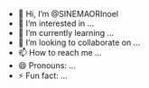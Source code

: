 - 👋 Hi, I’m @SINEMAORInoel
- 👀 I’m interested in ...
- 🌱 I’m currently learning ...
- 💞️ I’m looking to collaborate on ...
- 📫 How to reach me ...
- 😄 Pronouns: ...
- ⚡ Fun fact: ...

<!---
SINEMAORInoel/SINEMAORInoel is a ✨ special ✨ repository because its `README.md` (this file) appears on your GitHub profile.
You can click the Preview link to take a look at your changes.
--->
